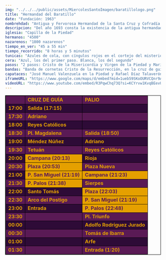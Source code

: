 ```yaml
---
img: "../../../public/assets/MiercolesSantoImagen/baratillologo.png"
title: "Hermandad del Baratillo"
date: "Fundación: 1963"
nombrehdad: "Antigua y Fervorosa Hermandad de la Santa Cruz y Cofradía de Nazarenos del Santísimo Cristo de la Misericordia y Nuestra Señora de la Piedad, Patriarca Bendito Señor San José y María Santísima de la Caridad en su Soledad"
descripcion: "Del año 1693 consta la existencia de la antigua hermandad de la Cruz del Baratillo. En el siglo XVIII tiene sus orígenes la de la Piedad, que no adquiría carácter de corporación de penitencia hasta el año 1894. La primera salida del paso de misterio ocurrió en 1904, y la del paso de palio en 1926. En 1949 se suprimen las figuras secundarias del misterio y en los años 1945 y 1951 se sustituyen las imágenes titulares.La Virgen de la Caridad luce en su pecho la Medalla de la Ciudad. Estampa singular es la de la organización de los tramos en el recinto de la Real Maestranza, pues la capilla de la cofradía, de muy reducidas dimensiones, está junto a la plaza de toros. Esta cofradía tiene carta de hermandad con la de la Carretería, con la que suele intercambiar representaciones en los respectivos cortejos."
iglesia: "Capilla de la Piedad"
hermanos: "4500"
nazarenos: "1800 nazarenos"
tiempo_en_ver: "45 a 55 min"
tiempo_recorrido: "8 horas y 5 minutos"
tunicas: "Azules de cola, con cíngulos rojos en el cortejo del misterio y blancos en el palio"
cera: "Azul, los del primer paso. Blanca, los del segundo"
pasos: "2 pasos: Cristo de la Misericordia y Virgen de la Piedad y María Santísima de la Caridad"
bandas: "Banda de cornetas Cristo de la Resurrección, en la cruz de guía; la de de Nuestra Señora del Sol, tras el primer paso. Asociación Filarmónica de Nuestra Señora del Carmen de Salteras, tras el palio."
capataces: "José Manuel Valenzuela en la Piedad y Rafael Díaz Talaverón, en la Caridad."
iframeURL: "https://www.google.com/maps/d/embed?mid=1ueb59SKoOURVCQnr9AyQica7XC02Ikls&ehbc=2E312F"
videoURL: "https://www.youtube.com/embed/R3PqwChq73Q?si=KCYrvw1KvqBEevU_"
---
```


<table class="recorrido" style="width: 100%; border-collapse: collapse; text-align: left; border: 1px solid black;">
  <tbody>
    <tr style="background-color: #5a1a55; color: #e5a000; font-weight: bold;">
      <td style="border: 1px solid black; text-align: center;"></td>
      <td style="border: 1px solid black;">CRUZ DE GUÍA</td>
      <td style="border: 1px solid black;">PALIO</td>
    </tr>
    <tr style="background-color: #2e0b37; color: #e5a000; font-weight: bold;">
      <td style="border: 1px solid black; text-align: center;">17:00</td>
      <td style="border: 1px solid black;">Salida (17:15)</td>
      <td style="border: 1px solid black;"></td>
    </tr>
    <tr style="background-color: #5a1a55; color: #e5a000; font-weight: bold;">
      <td style="border: 1px solid black; text-align: center;">17:30</td>
      <td style="border: 1px solid black;">Adriano</td>
      <td style="border: 1px solid black;"></td>
    </tr>
    <tr style="background-color: #2e0b37; color: #e5a000; font-weight: bold;">
      <td style="border: 1px solid black; text-align: center;">18:00</td>
      <td style="border: 1px solid black;">Reyes Católicos</td>
      <td style="border: 1px solid black;"></td>
    </tr>
    <tr style="background-color: #5a1a55; color: #e5a000; font-weight: bold;">
      <td style="border: 1px solid black; text-align: center;">18:30</td>
      <td style="border: 1px solid black;">Pl. Magdalena</td>
      <td style="border: 1px solid black;">Salida (18:50)</td>
    </tr>
    <tr style="background-color: #2e0b37; color: #e5a000; font-weight: bold;">
      <td style="border: 1px solid black; text-align: center;">19:00</td>
      <td style="border: 1px solid black;">Méndez Núñez</td>
      <td style="border: 1px solid black;">Adriano</td>
    </tr>
    <tr style="background-color: #5a1a55; color: #e5a000; font-weight: bold;">
      <td style="border: 1px solid black; text-align: center;">19:30</td>
      <td style="border: 1px solid black;">Tetuán</td>
      <td style="border: 1px solid black;">Reyes Católicos</td>
    </tr>
    <tr style="background-color: #2e0b37; color: #e5a000; font-weight: bold;">
      <td style="border: 1px solid black; text-align: center;">20:00</td>
      <td style="border: 1px solid black; background-color: #e5a000; color: #5a1a55;">Campana (20:13)</td>
      <td style="border: 1px solid black;">Rioja</td>
    </tr>
    <tr style="background-color: #5a1a55; color: #e5a000; font-weight: bold;">
      <td style="border: 1px solid black; text-align: center;">20:30</td>
      <td style="border: 1px solid black; background-color: #e5a000; color: #5a1a55;">Plaza (20:53)</td>
      <td style="border: 1px solid black;">Plaza Nueva</td>
    </tr>
    <tr style="background-color: #2e0b37; color: #e5a000; font-weight: bold;">
      <td style="border: 1px solid black; text-align: center;">21:00</td>
      <td style="border: 1px solid black; background-color: #e5a000; color: #5a1a55;">P. San Miguel (21:19)</td>
      <td style="border: 1px solid black; background-color: #e5a000; color: #5a1a55;">Campana (21:23)</td>
    </tr>
    <tr style="background-color: #5a1a55; color: #e5a000; font-weight: bold;">
      <td style="border: 1px solid black; text-align: center;">21:30</td>
      <td style="border: 1px solid black; background-color: #e5a000; color: #5a1a55;">P. Palos (21:38)</td>
      <td style="border: 1px solid black;">Sierpes</td>
    </tr>
    <tr style="background-color: #2e0b37; color: #e5a000; font-weight: bold;">
      <td style="border: 1px solid black; text-align: center;">22:00</td>
      <td style="border: 1px solid black;">Santo Tomás</td>
      <td style="border: 1px solid black; background-color: #e5a000; color: #5a1a55;">Plaza (22:03)</td>
    </tr>
    <tr style="background-color: #5a1a55; color: #e5a000; font-weight: bold;">
      <td style="border: 1px solid black; text-align: center;">22:30</td>
      <td style="border: 1px solid black;">Arco del Postigo</td>
      <td style="border: 1px solid black; background-color: #e5a000; color: #5a1a55;">P. San Miguel (21:19)</td>
    </tr>
    <tr style="background-color: #2e0b37; color: #e5a000; font-weight: bold;">
      <td style="border: 1px solid black; text-align: center;">23:00</td>
      <td style="border: 1px solid black;">Entrada</td>
      <td style="border: 1px solid black; background-color: #e5a000; color: #5a1a55;">P. Palos (22:48)</td>
    </tr>
    <tr style="background-color: #5a1a55; color: #e5a000; font-weight: bold;">
      <td style="border: 1px solid black; text-align: center;">23:30</td>
      <td style="border: 1px solid black;"></td>
      <td style="border: 1px solid black;">Pl. Triunfo</td>
    </tr>
    <tr style="background-color: #2e0b37; color: #e5a000; font-weight: bold;">
      <td style="border: 1px solid black; text-align: center;">00:00</td>
      <td style="border: 1px solid black;"></td>
      <td style="border: 1px solid black;">Adolfo Rodríguez Jurado</td>
    </tr>
    <tr style="background-color: #5a1a55; color: #e5a000; font-weight: bold;">
      <td style="border: 1px solid black; text-align: center;">00:30</td>
      <td style="border: 1px solid black;"></td>
      <td style="border: 1px solid black;">Tomás de Ibarra</td>
    </tr>
    <tr style="background-color: #2e0b37; color: #e5a000; font-weight: bold;">
      <td style="border: 1px solid black; text-align: center;">01:00</td>
      <td style="border: 1px solid black;"></td>
      <td style="border: 1px solid black;">Arfe</td>
    </tr>
    <tr style="background-color: #5a1a55; color: #e5a000; font-weight: bold;">
      <td style="border: 1px solid black; text-align: center;">01:30</td>
      <td style="border: 1px solid black;"></td>
      <td style="border: 1px solid black;">Entrada (1:20)</td>
    </tr>
  </tbody>
</table>